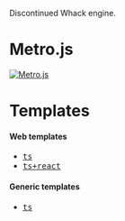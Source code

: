 Discontinued Whack engine.

# Metro.js

[![Metro.js](https://github.com/user-attachments/assets/d4c6cf5f-0538-45d3-8450-e4d77eb8b29a)](https://github.com/hydroperx/metro.js)

# Templates

#### Web templates

- <a href="https://github.com/hydroperx/weblib.template.js"><kbd>ts</kbd></a>
- <a href="https://github.com/hydroperx/reactlib.template.js"><kbd>ts+react</kbd></a>

#### Generic templates

- <a href="https://github.com/hydroperx/lib.template.js"><kbd>ts</kbd></a>
